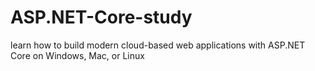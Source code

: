 # ASP.NET-Core-study
learn how to build modern cloud-based web applications with ASP.NET Core on Windows, Mac, or Linux
